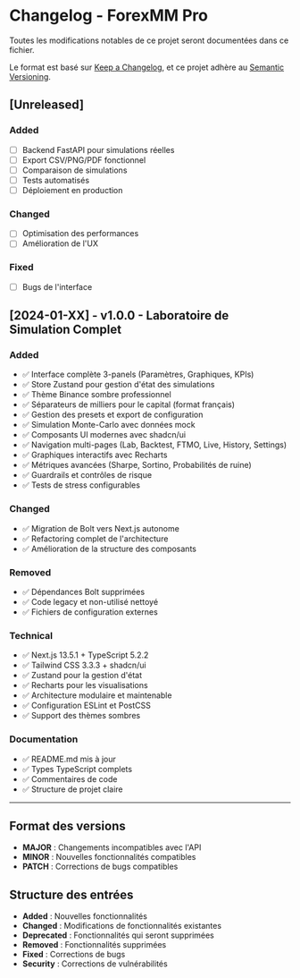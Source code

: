 # Changelog - ForexMM Pro

Toutes les modifications notables de ce projet seront documentées dans ce fichier.

Le format est basé sur [Keep a Changelog](https://keepachangelog.com/fr/1.0.0/),
et ce projet adhère au [Semantic Versioning](https://semver.org/lang/fr/).

## [Unreleased]

### Added
- [ ] Backend FastAPI pour simulations réelles
- [ ] Export CSV/PNG/PDF fonctionnel
- [ ] Comparaison de simulations
- [ ] Tests automatisés
- [ ] Déploiement en production

### Changed
- [ ] Optimisation des performances
- [ ] Amélioration de l'UX

### Fixed
- [ ] Bugs de l'interface

## [2024-01-XX] - v1.0.0 - Laboratoire de Simulation Complet

### Added
- ✅ Interface complète 3-panels (Paramètres, Graphiques, KPIs)
- ✅ Store Zustand pour gestion d'état des simulations
- ✅ Thème Binance sombre professionnel
- ✅ Séparateurs de milliers pour le capital (format français)
- ✅ Gestion des presets et export de configuration
- ✅ Simulation Monte-Carlo avec données mock
- ✅ Composants UI modernes avec shadcn/ui
- ✅ Navigation multi-pages (Lab, Backtest, FTMO, Live, History, Settings)
- ✅ Graphiques interactifs avec Recharts
- ✅ Métriques avancées (Sharpe, Sortino, Probabilités de ruine)
- ✅ Guardrails et contrôles de risque
- ✅ Tests de stress configurables

### Changed
- ✅ Migration de Bolt vers Next.js autonome
- ✅ Refactoring complet de l'architecture
- ✅ Amélioration de la structure des composants

### Removed
- ✅ Dépendances Bolt supprimées
- ✅ Code legacy et non-utilisé nettoyé
- ✅ Fichiers de configuration externes

### Technical
- ✅ Next.js 13.5.1 + TypeScript 5.2.2
- ✅ Tailwind CSS 3.3.3 + shadcn/ui
- ✅ Zustand pour la gestion d'état
- ✅ Recharts pour les visualisations
- ✅ Architecture modulaire et maintenable
- ✅ Configuration ESLint et PostCSS
- ✅ Support des thèmes sombres

### Documentation
- ✅ README.md mis à jour
- ✅ Types TypeScript complets
- ✅ Commentaires de code
- ✅ Structure de projet claire

---

## Format des versions

- **MAJOR** : Changements incompatibles avec l'API
- **MINOR** : Nouvelles fonctionnalités compatibles
- **PATCH** : Corrections de bugs compatibles

## Structure des entrées

- **Added** : Nouvelles fonctionnalités
- **Changed** : Modifications de fonctionnalités existantes
- **Deprecated** : Fonctionnalités qui seront supprimées
- **Removed** : Fonctionnalités supprimées
- **Fixed** : Corrections de bugs
- **Security** : Corrections de vulnérabilités
